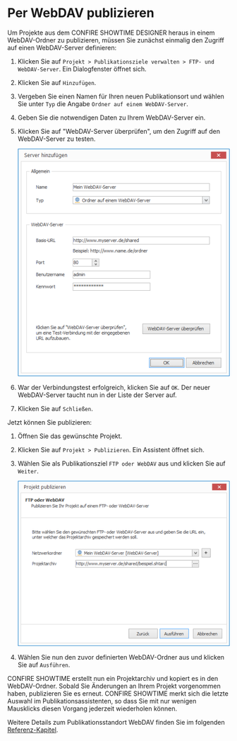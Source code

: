 # Per WebDAV publizieren

Um Projekte aus dem CONFIRE SHOWTIME DESIGNER heraus in einem WebDAV-Ordner zu publizieren, müssen Sie zunächst einmalig den Zugriff auf einen WebDAV-Server definieren:

1. Klicken Sie auf `Projekt > Publikationsziele verwalten > FTP- und WebDAV-Server`. Ein Dialogfenster öffnet sich.

2. Klicken Sie auf `Hinzufügen`.

3. Vergeben Sie einen Namen für Ihren neuen Publikationsort und wählen Sie unter `Typ` die Angabe `Ordner auf einem WebDAV-Server`.

4. Geben Sie die notwendigen Daten zu Ihrem WebDAV-Server ein. 

5. Klicken Sie auf "WebDAV-Server überprüfen", um den Zugriff auf den WebDAV-Server zu testen.
   
   ![Dialog zum Hinzufügen eines WebDAV-Servers](../../images/add-webdav.png)

6. War der Verbindungstest erfolgreich, klicken Sie auf `OK`. Der neuer WebDAV-Server taucht nun in der Liste der Server auf.

7. Klicken Sie auf `Schließen`.

Jetzt können Sie publizieren:

1. Öffnen Sie das gewünschte Projekt.

2. Klicken Sie auf `Projekt > Publizieren`. Ein Assistent öffnet sich.

3. Wählen Sie als Publikationsziel `FTP oder WebDAV` aus und klicken Sie auf `Weiter`.
   
   ![Publizieren nach WebDAV](../../images/publish-webdav.png)

4. Wählen Sie nun den zuvor definierten WebDAV-Ordner aus und klicken Sie auf `Ausführen`. 

CONFIRE SHOWTIME erstellt nun ein Projektarchiv und kopiert es in den WebDAV-Ordner. Sobald Sie Änderungen an Ihrem Projekt vorgenommen haben, publizieren Sie es erneut. CONFIRE SHOWTIME merkt sich die letzte Auswahl im Publikationsassistenten, so dass Sie mit nur wenigen Mausklicks diesen Vorgang jederzeit wiederholen können.

Weitere Details zum Publikationsstandort WebDAV finden Sie im folgenden [Referenz-Kapitel](../../reference/publishing/webdav.md).